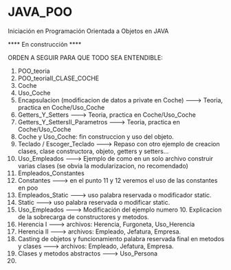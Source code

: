 # JAVA_POO
Iniciación en Programación Orientada a Objetos en JAVA


**** En construcción ****

ORDEN A SEGUIR PARA QUE TODO SEA ENTENDIBLE:


01. POO_teoria
02. POO_teoriaII_CLASE_COCHE
03. Coche
04. Uso_Coche
05. Encapsulacion (modificacion de datos a private en Coche) ---> Teoria, practica en Coche/Uso_Coche
06. Getters_Y_Setters   ---> Teoria, practica en Coche/Uso_Coche
07. Getters_Y_SettersII_Parametros ---> Teoria, practica en Coche/Uso_Coche
08. Coche y Uso_Coche: fin construccion y uso del objeto. 
09. Teclado / Escoger_Teclado ---> Repaso con otro ejemplo de creacion clases, clase constructora, objeto, getters y setters...
10. Uso_Empleados ---> Ejemplo de como en un solo archivo construir varias clases (se obvia la modularizacion, no recomendado)
11. Empleados_Constantes
12. Constantes ---> en el punto 11 y 12 veremos el uso de las constantes en poo 
13. Empleados_Static ---> uso palabra reservada o modificador static. 
14. Static ---> uso palabra reservada o modificar static. 
15. Uso_Empleados ---> Modificación del ejemplo numero 10. Explicacion de la sobrecarga de constructores y metodos. 
16. Herencia I ---> archivos: Herencia, Furgoneta, Uso_Herencia
17. Herencia II ---> archivos: Empleado, Jefatura, Empresa.
18. Casting de objetos y funcionamiento palabra reservada final en metodos y clases ---> archivos: Empleado, Jefatura, Empresa.
19. Clases y metodos abstractos ---> Uso_Persona
20.
